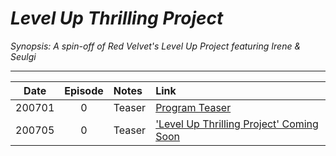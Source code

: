 # _Level Up Thrilling Project_

_Synopsis: A spin-off of Red Velvet's Level Up Project featuring Irene & Seulgi_

___
|  Date  | Episode | Notes  | Link                                           |
|:------:|:-------:|:-------|:-----------------------------------------------|
| 200701 |    0    | Teaser | [Program Teaser](https://youtu.be/Soxv8mHcWYM) |
| 200705 |    0    | Teaser | ['Level Up Thrilling Project' Coming Soon](https://youtu.be/m_i1eU_f8RI) |
